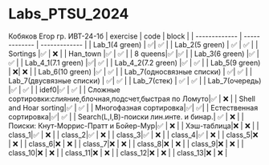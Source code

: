 # Labs_PTSU_2024
Кобяков Егор гр. ИВТ-24-1б
| exercise | code | block | 
| ------------- | ------------- | ------------- |
| Lab_1(4 green) | :white_check_mark:| :white_check_mark:  |
| Lab_2(5 green) | :white_check_mark: | :white_check_mark:  | 
| Sortings |:white_check_mark: | :x:  |
| Han_town |:white_check_mark: | :white_check_mark:  |
| 8 queens|:white_check_mark:  |:white_check_mark:  |
| Lab_3(6 green) |:white_check_mark:  | :white_check_mark:  |
| Lab_4_1(7.1 green) |:white_check_mark:| :white_check_mark:  |
| Lab_4_2(7.2 green) |:white_check_mark:  | :white_check_mark:  |
| Lab_5(9 green) | :x:| :x:  | 
| Lab_6(10 green) |:white_check_mark: | :white_check_mark:  |
| Lab_7(односвязные списки) | :white_check_mark:| :white_check_mark:  |
| Lab_7(двусвязные списки) | :white_check_mark:| :white_check_mark:  |
| Lab_7(стек) | :white_check_mark: | :white_check_mark:  |
| Lab_7(очередь) |:white_check_mark:  | :white_check_mark:  |
| idef0|:white_check_mark:  | :white_check_mark:  | 
| Сложные сортировки:слияние,блочная,подсчет,быстрая по Ломуто|:white_check_mark: | :x:  |
| Shell and Hoar sorting|:white_check_mark: | :white_check_mark:  |
| Многофазная сортировка|:white_check_mark:| :white_check_mark:|
| Естественная сортировка|:white_check_mark:| :white_check_mark:  |
| Search(L,I,B)-поиски лин.инте. и бинар.| :white_check_mark: | :x:  |
| Поиски: Кнут-Моррис-Пратт и Бойер-Мур|:white_check_mark: | :x:  |
| Хэш-таблица|:x:  | :x:  |
| class_1|:white_check_mark: | :x:  |
| class_2|:white_check_mark:  | :x:  |
| class_3|:white_check_mark:  | :x:  |
| class_4|:white_check_mark:  | :x:  |
| class_5|:x:  | :x:  |
| class_6|:x:  | :x:  |
| class_7|:x:  | :x:  |
| class_8|:x:  | :x:  |
| class_9|:x:  | :x:  |
| class_10|:x:  | :x:  |
| class_11|:x:  | :x:  |
| class_12|:x:  | :x:  |
| class_13|:x:  | :x:  |
